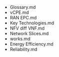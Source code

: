 - Glossary.md
- vCPE.md
- RAN EPC.md
- Key Technologies.md
- NFV diff VNF.md	
- Network Slices.md
- works.md
- Energy Efficiency.md
- Reliability.md
